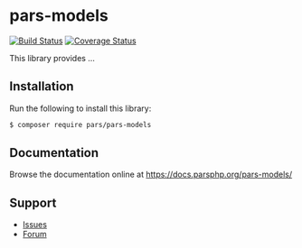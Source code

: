 # pars-models

[![Build Status](https://travis-ci.com/pars/pars-models.svg?branch=master)](https://travis-ci.com/pars/pars-models)
[![Coverage Status](https://coveralls.io/repos/github/pars/pars-models/badge.svg?branch=master)](https://coveralls.io/github/pars/pars-models?branch=master)

This library provides …

## Installation

Run the following to install this library:

```bash
$ composer require pars/pars-models
```

## Documentation

Browse the documentation online at https://docs.parsphp.org/pars-models/

## Support

* [Issues](https://github.com/pars/pars-models/issues/)
* [Forum](https://discourse.parsphp.org/)
